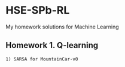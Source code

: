 # HSE-SPb-RL
My homework solutions for Machine Learning

## Homework 1. Q-learning
    1) SARSA for MountainCar-v0
